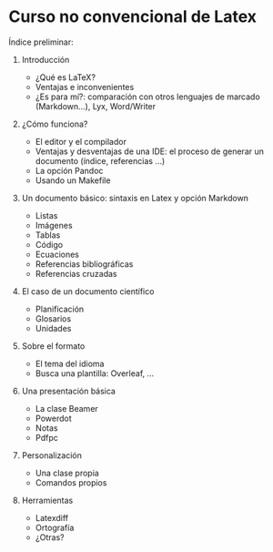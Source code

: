 # Curso no convencional de Latex

Índice preliminar:

1. Introducción

    - ¿Qué es LaTeX?
    - Ventajas e inconvenientes
    - ¿Es para mí?: comparación con otros lenguajes de marcado (Markdown...), Lyx, Word/Writer

2. ¿Cómo funciona?

    - El editor y el compilador
    - Ventajas y desventajas de una IDE: el proceso de generar un documento (índice, referencias ...)
    - La opción Pandoc
    - Usando un Makefile

3. Un documento básico: sintaxis en Latex y opción Markdown

    - Listas
    - Imágenes
    - Tablas
    - Código
    - Ecuaciones
    - Referencias bibliográficas
    - Referencias cruzadas

4. El caso de un documento científico

    - Planificación
    - Glosarios
    - Unidades

5. Sobre el formato

    - El tema del idioma
    - Busca una plantilla: Overleaf, ...

6. Una presentación básica

    - La clase Beamer
    - Powerdot
    - Notas
    - Pdfpc

7. Personalización

    - Una clase propia
    - Comandos propios

8. Herramientas

    - Latexdiff
    - Ortografía
    - ¿Otras?
